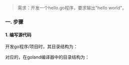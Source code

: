 > 需求：开发一个hello.go程序，要求输出"hello world"。

### 一. 步骤
#### 1. 编写源代码
开发go程序/项目时，其目录结构为：


对应的，在goland编译器中的目录结构为：

